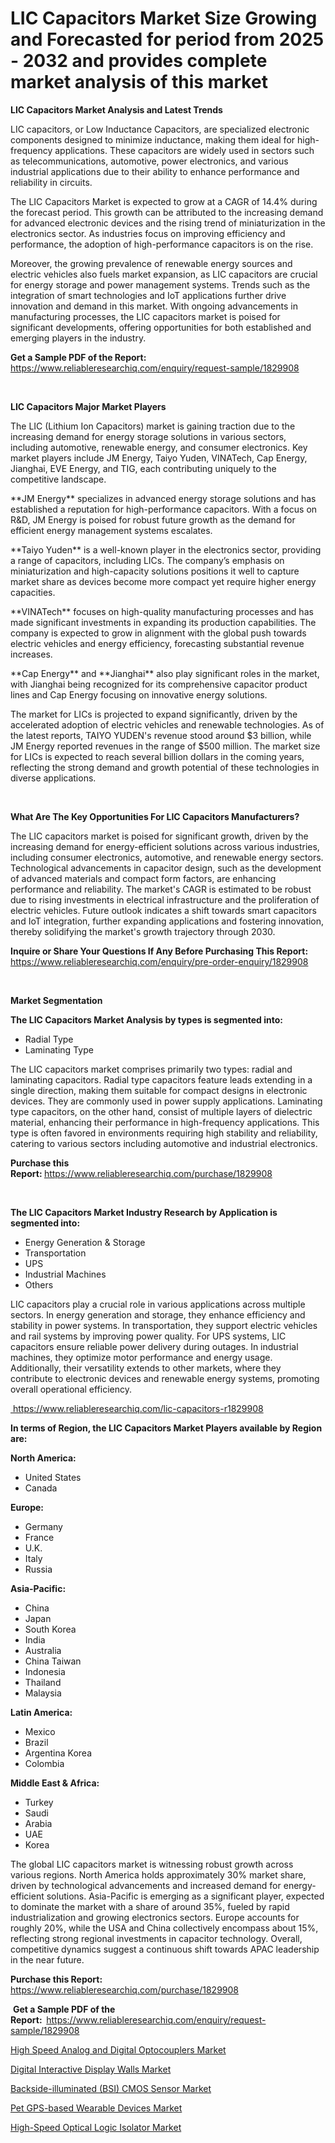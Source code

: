 <p><h1>LIC Capacitors Market Size Growing and Forecasted for period from 2025 - 2032 and provides complete market analysis of this market</h1></p><p><strong>LIC Capacitors Market Analysis and Latest Trends</strong></p>
<p><p>LIC capacitors, or Low Inductance Capacitors, are specialized electronic components designed to minimize inductance, making them ideal for high-frequency applications. These capacitors are widely used in sectors such as telecommunications, automotive, power electronics, and various industrial applications due to their ability to enhance performance and reliability in circuits.</p><p>The LIC Capacitors Market is expected to grow at a CAGR of 14.4% during the forecast period. This growth can be attributed to the increasing demand for advanced electronic devices and the rising trend of miniaturization in the electronics sector. As industries focus on improving efficiency and performance, the adoption of high-performance capacitors is on the rise.</p><p>Moreover, the growing prevalence of renewable energy sources and electric vehicles also fuels market expansion, as LIC capacitors are crucial for energy storage and power management systems. Trends such as the integration of smart technologies and IoT applications further drive innovation and demand in this market. With ongoing advancements in manufacturing processes, the LIC capacitors market is poised for significant developments, offering opportunities for both established and emerging players in the industry.</p></p>
<p><strong>Get a Sample PDF of the Report:&nbsp;</strong> <a href="https://www.reliableresearchiq.com/enquiry/request-sample/1829908?utm_campaign=1123&utm_medium=2&utm_source=Github&utm_content=ia&utm_term=06042025&utm_id=lic-capacitors">https://www.reliableresearchiq.com/enquiry/request-sample/1829908</a></p>
<p>&nbsp;</p>
<p><strong>LIC Capacitors Major Market Players</strong></p>
<p><p>The LIC (Lithium Ion Capacitors) market is gaining traction due to the increasing demand for energy storage solutions in various sectors, including automotive, renewable energy, and consumer electronics. Key market players include JM Energy, Taiyo Yuden, VINATech, Cap Energy, Jianghai, EVE Energy, and TIG, each contributing uniquely to the competitive landscape.</p><p>**JM Energy** specializes in advanced energy storage solutions and has established a reputation for high-performance capacitors. With a focus on R&D, JM Energy is poised for robust future growth as the demand for efficient energy management systems escalates. </p><p>**Taiyo Yuden** is a well-known player in the electronics sector, providing a range of capacitors, including LICs. The company’s emphasis on miniaturization and high-capacity solutions positions it well to capture market share as devices become more compact yet require higher energy capacities. </p><p>**VINATech** focuses on high-quality manufacturing processes and has made significant investments in expanding its production capabilities. The company is expected to grow in alignment with the global push towards electric vehicles and energy efficiency, forecasting substantial revenue increases.</p><p>**Cap Energy** and **Jianghai** also play significant roles in the market, with Jianghai being recognized for its comprehensive capacitor product lines and Cap Energy focusing on innovative energy solutions. </p><p>The market for LICs is projected to expand significantly, driven by the accelerated adoption of electric vehicles and renewable technologies. As of the latest reports, TAIYO YUDEN's revenue stood around $3 billion, while JM Energy reported revenues in the range of $500 million. The market size for LICs is expected to reach several billion dollars in the coming years, reflecting the strong demand and growth potential of these technologies in diverse applications.</p></p>
<p>&nbsp;</p>
<p><strong>What Are The Key Opportunities For LIC Capacitors Manufacturers?</strong></p>
<p><p>The LIC capacitors market is poised for significant growth, driven by the increasing demand for energy-efficient solutions across various industries, including consumer electronics, automotive, and renewable energy sectors. Technological advancements in capacitor design, such as the development of advanced materials and compact form factors, are enhancing performance and reliability. The market's CAGR is estimated to be robust due to rising investments in electrical infrastructure and the proliferation of electric vehicles. Future outlook indicates a shift towards smart capacitors and IoT integration, further expanding applications and fostering innovation, thereby solidifying the market's growth trajectory through 2030.</p></p>
<p><strong>Inquire or Share Your Questions If Any Before Purchasing This Report:</strong> <a href="https://www.reliableresearchiq.com/enquiry/pre-order-enquiry/1829908?utm_campaign=1123&utm_medium=2&utm_source=Github&utm_content=ia&utm_term=06042025&utm_id=lic-capacitors">https://www.reliableresearchiq.com/enquiry/pre-order-enquiry/1829908</a></p>
<p>&nbsp;</p>
<p><strong>Market Segmentation</strong></p>
<p><strong>The LIC Capacitors Market Analysis by types is segmented into:</strong></p>
<p><ul><li>Radial Type</li><li>Laminating Type</li></ul></p>
<p><p>The LIC capacitors market comprises primarily two types: radial and laminating capacitors. Radial type capacitors feature leads extending in a single direction, making them suitable for compact designs in electronic devices. They are commonly used in power supply applications. Laminating type capacitors, on the other hand, consist of multiple layers of dielectric material, enhancing their performance in high-frequency applications. This type is often favored in environments requiring high stability and reliability, catering to various sectors including automotive and industrial electronics.</p></p>
<p><strong>Purchase this Report:&nbsp;</strong><a href="https://www.reliableresearchiq.com/purchase/1829908?utm_campaign=1123&utm_medium=2&utm_source=Github&utm_content=ia&utm_term=06042025&utm_id=lic-capacitors">https://www.reliableresearchiq.com/purchase/1829908</a></p>
<p>&nbsp;</p>
<p><strong>The LIC Capacitors Market Industry Research by Application is segmented into:</strong></p>
<p><ul><li>Energy Generation & Storage</li><li>Transportation</li><li>UPS</li><li>Industrial Machines</li><li>Others</li></ul></p>
<p><p>LIC capacitors play a crucial role in various applications across multiple sectors. In energy generation and storage, they enhance efficiency and stability in power systems. In transportation, they support electric vehicles and rail systems by improving power quality. For UPS systems, LIC capacitors ensure reliable power delivery during outages. In industrial machines, they optimize motor performance and energy usage. Additionally, their versatility extends to other markets, where they contribute to electronic devices and renewable energy systems, promoting overall operational efficiency.</p></p>
<p><a href="https://www.reliableresearchiq.com/lic-capacitors-r1829908?utm_campaign=1123&utm_medium=2&utm_source=Github&utm_content=ia&utm_term=06042025&utm_id=lic-capacitors">&nbsp;https://www.reliableresearchiq.com/lic-capacitors-r1829908</a></p>
<p><strong>In terms of Region, the LIC Capacitors Market Players available by Region are:</strong></p>
<p>
    <p> <strong> North America: </strong>
        <ul>
            <li>United States</li>
            <li>Canada</li>
        </ul>
        </p> 
    <p> <strong> Europe: </strong>
        <ul>
            <li>Germany</li>
            <li>France</li>
            <li>U.K.</li>
            <li>Italy</li>
            <li>Russia</li>
        </ul>
        </p> 
    <p> <strong> Asia-Pacific: </strong>
        <ul>
            <li>China</li>
            <li>Japan</li>
            <li>South Korea</li>
            <li>India</li>
            <li>Australia</li>
            <li>China Taiwan</li>
            <li>Indonesia</li>
            <li>Thailand</li>
            <li>Malaysia</li>
        </ul>
        </p> 
    <p> <strong> Latin America: </strong>
        <ul>
            <li>Mexico</li>
            <li>Brazil</li>
            <li>Argentina Korea</li>
            <li>Colombia</li>
        </ul>
        </p> 
    <p> <strong> Middle East & Africa: </strong>
        <ul>
            <li>Turkey</li>
            <li>Saudi</li>
            <li>Arabia</li>
            <li>UAE</li>
            <li>Korea</li>
        </ul>
    </p>
    </p>
<p><p>The global LIC capacitors market is witnessing robust growth across various regions. North America holds approximately 30% market share, driven by technological advancements and increased demand for energy-efficient solutions. Asia-Pacific is emerging as a significant player, expected to dominate the market with a share of around 35%, fueled by rapid industrialization and growing electronics sectors. Europe accounts for roughly 20%, while the USA and China collectively encompass about 15%, reflecting strong regional investments in capacitor technology. Overall, competitive dynamics suggest a continuous shift towards APAC leadership in the near future.</p></p>
<p><strong>Purchase this Report: </strong><a href="https://www.reliableresearchiq.com/purchase/1829908?utm_campaign=1123&utm_medium=2&utm_source=Github&utm_content=ia&utm_term=06042025&utm_id=lic-capacitors">https://www.reliableresearchiq.com/purchase/1829908</a></p>
<p>&nbsp;<strong>Get a Sample PDF of the Report:&nbsp;&nbsp;</strong><a href="https://www.reliableresearchiq.com/enquiry/request-sample/1829908?utm_campaign=1123&utm_medium=2&utm_source=Github&utm_content=ia&utm_term=06042025&utm_id=lic-capacitors">https://www.reliableresearchiq.com/enquiry/request-sample/1829908</a></p>
<p><strong></strong></p>
<p><p><a href="https://github.com/furnoirons9e/Market-Research-Report-List-1/blob/main/high-speed-analog-and-digital-optocouplers-market.md?utm_campaign=1123&utm_medium=2&utm_source=Github&utm_content=ia&utm_term=06042025&utm_id=lic-capacitors">High Speed Analog and Digital Optocouplers Market</a></p><p><a href="https://github.com/foddekampo/Market-Research-Report-List-1/blob/main/digital-interactive-display-walls-market.md?utm_campaign=1123&utm_medium=2&utm_source=Github&utm_content=ia&utm_term=06042025&utm_id=lic-capacitors">Digital Interactive Display Walls Market</a></p><p><a href="https://github.com/vandelmanize/Market-Research-Report-List-1/blob/main/backside-illuminated-bsi-cmos-sensor-market.md?utm_campaign=1123&utm_medium=2&utm_source=Github&utm_content=ia&utm_term=06042025&utm_id=lic-capacitors">Backside-illuminated (BSI) CMOS Sensor Market</a></p><p><a href="https://github.com/saribuissawi/Market-Research-Report-List-1/blob/main/pet-gps-based-wearable-devices-market.md?utm_campaign=1123&utm_medium=2&utm_source=Github&utm_content=ia&utm_term=06042025&utm_id=lic-capacitors">Pet GPS-based Wearable Devices Market</a></p><p><a href="https://github.com/puttslukis59/Market-Research-Report-List-1/blob/main/high-speed-optical-logic-isolator-market.md?utm_campaign=1123&utm_medium=2&utm_source=Github&utm_content=ia&utm_term=06042025&utm_id=lic-capacitors">High-Speed Optical Logic Isolator Market</a></p></p>